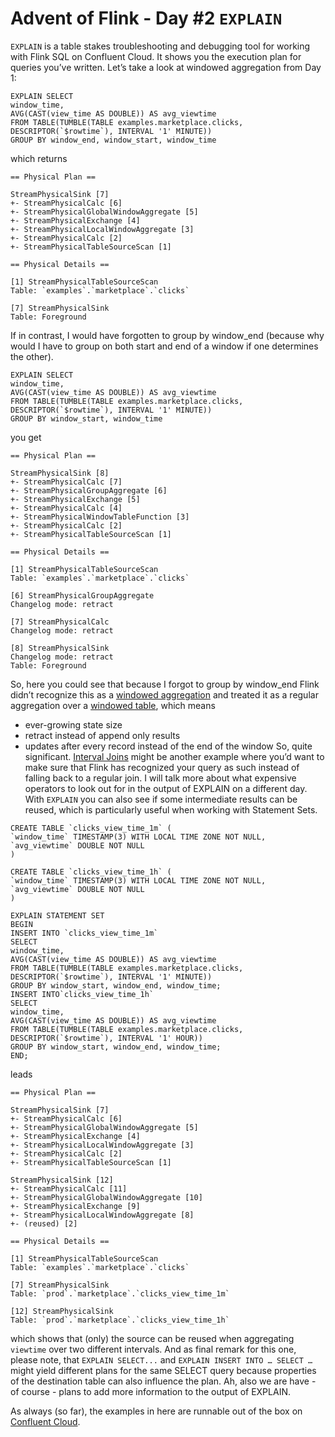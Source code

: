 # Advent of Flink - Day #2 `EXPLAIN`

`EXPLAIN` is a table stakes troubleshooting and debugging tool for working with Flink SQL on Confluent Cloud. It shows 
you the execution plan for queries you’ve written. Let’s take a look at windowed aggregation from Day 1:
```
EXPLAIN SELECT
window_time,
AVG(CAST(view_time AS DOUBLE)) AS avg_viewtime    
FROM TABLE(TUMBLE(TABLE examples.marketplace.clicks, DESCRIPTOR(`$rowtime`), INTERVAL '1' MINUTE))
GROUP BY window_end, window_start, window_time
```
which returns
```
== Physical Plan ==

StreamPhysicalSink [7]
+- StreamPhysicalCalc [6]
+- StreamPhysicalGlobalWindowAggregate [5]
+- StreamPhysicalExchange [4]
+- StreamPhysicalLocalWindowAggregate [3]
+- StreamPhysicalCalc [2]
+- StreamPhysicalTableSourceScan [1]

== Physical Details ==

[1] StreamPhysicalTableSourceScan
Table: `examples`.`marketplace`.`clicks`

[7] StreamPhysicalSink
Table: Foreground
```
If in contrast, I would have forgotten to group by window_end (because why would I have to group on both start and end 
of a window if one determines the other).
```
EXPLAIN SELECT
window_time,
AVG(CAST(view_time AS DOUBLE)) AS avg_viewtime    
FROM TABLE(TUMBLE(TABLE examples.marketplace.clicks, DESCRIPTOR(`$rowtime`), INTERVAL '1' MINUTE))
GROUP BY window_start, window_time
```
you get
```
== Physical Plan ==

StreamPhysicalSink [8]
+- StreamPhysicalCalc [7]
+- StreamPhysicalGroupAggregate [6]
+- StreamPhysicalExchange [5]
+- StreamPhysicalCalc [4]
+- StreamPhysicalWindowTableFunction [3]
+- StreamPhysicalCalc [2]
+- StreamPhysicalTableSourceScan [1]

== Physical Details ==

[1] StreamPhysicalTableSourceScan
Table: `examples`.`marketplace`.`clicks`

[6] StreamPhysicalGroupAggregate
Changelog mode: retract

[7] StreamPhysicalCalc
Changelog mode: retract

[8] StreamPhysicalSink
Changelog mode: retract
Table: Foreground
```
So, here you could see that because I forgot to group by window_end Flink didn’t recognize this as a [windowed 
aggregation](https://docs.confluent.io/cloud/current/flink/reference/queries/window-aggregation.html) and treated it as
a regular aggregation over a 
[windowed table](https://docs.confluent.io/cloud/current/flink/reference/queries/window-tvf.html), which means 
* ever-growing state size 
* retract instead of append only results
* updates after every record instead of the end of the window
So, quite significant. 
[Interval Joins](https://docs.confluent.io/cloud/current/flink/reference/queries/joins.html#interval-joins) might be 
another example where you’d want to make sure that Flink has recognized your query as such instead of falling back to a 
regular join. I will talk more about what expensive operators to look out for in the output of EXPLAIN on a different 
day.
With `EXPLAIN` you can also see if some intermediate results can be reused, which is particularly useful when working 
with Statement Sets.
```
CREATE TABLE `clicks_view_time_1m` (
`window_time` TIMESTAMP(3) WITH LOCAL TIME ZONE NOT NULL,
`avg_viewtime` DOUBLE NOT NULL
)

CREATE TABLE `clicks_view_time_1h` (
`window_time` TIMESTAMP(3) WITH LOCAL TIME ZONE NOT NULL,
`avg_viewtime` DOUBLE NOT NULL
)

EXPLAIN STATEMENT SET
BEGIN
INSERT INTO `clicks_view_time_1m`
SELECT
window_time,
AVG(CAST(view_time AS DOUBLE)) AS avg_viewtime    
FROM TABLE(TUMBLE(TABLE examples.marketplace.clicks, DESCRIPTOR(`$rowtime`), INTERVAL '1' MINUTE))
GROUP BY window_start, window_end, window_time;
INSERT INTO`clicks_view_time_1h`
SELECT
window_time,
AVG(CAST(view_time AS DOUBLE)) AS avg_viewtime    
FROM TABLE(TUMBLE(TABLE examples.marketplace.clicks, DESCRIPTOR(`$rowtime`), INTERVAL '1' HOUR))
GROUP BY window_start, window_end, window_time;
END;
```
leads
```
== Physical Plan ==

StreamPhysicalSink [7]
+- StreamPhysicalCalc [6]
+- StreamPhysicalGlobalWindowAggregate [5]
+- StreamPhysicalExchange [4]
+- StreamPhysicalLocalWindowAggregate [3]
+- StreamPhysicalCalc [2]
+- StreamPhysicalTableSourceScan [1]

StreamPhysicalSink [12]
+- StreamPhysicalCalc [11]
+- StreamPhysicalGlobalWindowAggregate [10]
+- StreamPhysicalExchange [9]
+- StreamPhysicalLocalWindowAggregate [8]
+- (reused) [2]

== Physical Details ==

[1] StreamPhysicalTableSourceScan
Table: `examples`.`marketplace`.`clicks`

[7] StreamPhysicalSink
Table: `prod`.`marketplace`.`clicks_view_time_1m`

[12] StreamPhysicalSink
Table: `prod`.`marketplace`.`clicks_view_time_1h`
```
which shows that (only) the source can be reused when aggregating `viewtime` over two different intervals.
And as final remark for this one, please note, that `EXPLAIN SELECT...`  and `EXPLAIN INSERT INTO … SELECT …` might 
yield different plans for the same SELECT query because properties of the destination table can also influence the plan. 
Ah, also we are have - of course - plans to add more information to the output of EXPLAIN.

As always (so far), the examples in here are runnable out of the box on [Confluent Cloud](https://confluent.cloud).
